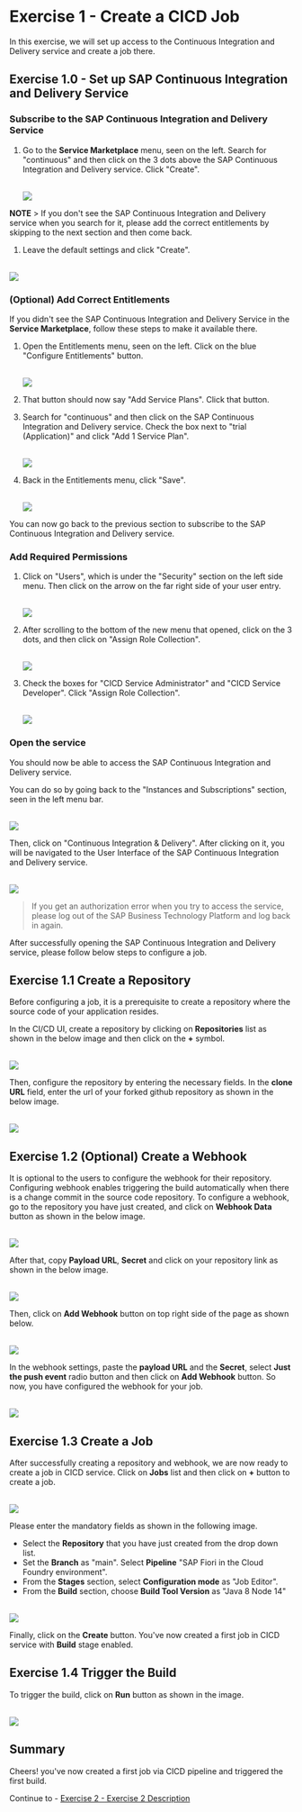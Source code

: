 # Exercise 1 - Create a CICD Job

In this exercise, we will set up access to the Continuous Integration and Delivery service and create a job there.

## Exercise 1.0 - Set up SAP Continuous Integration and Delivery Service

### Subscribe to the SAP Continuous Integration and Delivery Service

1. Go to the **Service Marketplace** menu, seen on the left. Search for "continuous" and then click on
   the 3 dots above the SAP Continuous Integration and Delivery service. Click "Create".

   <br>![](/exercises/ex1/images/create_subscription.png)

 **NOTE**  > If you don't see the SAP Continuous Integration and Delivery service when you search for it, please add the correct entitlements by skipping to the next section and then come back.

1. Leave the default settings and click "Create".

<br>![](/exercises/ex1/images/subscribe_to_service.png)

### (Optional) Add Correct Entitlements

If you didn't see the SAP Continuous Integration and Delivery Service in the **Service Marketplace**,
follow these steps to make it available there.

1. Open the Entitlements menu, seen on the left. Click on the blue "Configure Entitlements"
   button.

   <br>![](/exercises/ex1/images/configure_entitlements.png)

1. That button should now say "Add Service Plans". Click that button.

1. Search for "continuous" and then click on the SAP Continuous Integration and Delivery service.
   Check the box next to "trial (Application)" and click "Add 1 Service Plan".

   <br>![](/exercises/ex1/images/add_service_plan.png)

1. Back in the Entitlements menu, click "Save".

   <br>![](/exercises/ex1/images/save_entitlements.png)

You can now go back to the previous section to subscribe to the SAP Continuous Integration and
Delivery service.

### Add Required Permissions


1. Click on "Users", which is under the "Security" section on the left side menu. Then click on the
   arrow on the far right side of your user entry.

   <br>![](/exercises/ex1/images/click_on_user.png)

1. After scrolling to the bottom of the new menu that opened, click on the 3 dots, and then click
   on "Assign Role Collection".

   <br>![](/exercises/ex1/images/assign_role.png)

1. Check the boxes for "CICD Service Administrator" and "CICD Service Developer". Click "Assign Role
   Collection".

   <br>![](/exercises/ex1/images/assign_cicd_roles.png)

### Open the service

You should now be able to access the SAP Continuous Integration and Delivery service.

You can do so by going back to the "Instances and Subscriptions" section, seen in the left menu bar.

<br>![](images/login_to_cicd.png)

Then, click on "Continuous Integration & Delivery". After clicking on it, you will be navigated to
the User Interface of the SAP Continuous Integration and Delivery service.

<br>![](/exercises/ex1/images/open_service.png)

> If you get an authorization error when you try to access the service, please log out of the SAP Business Technology Platform and log back in again.

After successfully opening the SAP Continuous Integration and Delivery service, please follow below
steps to configure a job.

## Exercise 1.1 Create a Repository

Before configuring a job, it is a prerequisite to create a repository where the source code of your application resides.

In the CI/CD UI, create a repository by clicking on **Repositories** list as shown in the below image and then click on the **+** symbol.

<br>![](images/add_repo.png)

Then, configure the repository by entering the necessary fields. In the **clone URL** field, enter the url of your forked github repository as shown in the below image.
 
<br>![](images/configure_repo.png)


## Exercise 1.2 (Optional) Create a Webhook

It is optional to the users to configure the webhook for their repository. Configuring webhook enables triggering the build automatically when there is a change commit in the source code repository. 
To configure a webhook, go to the repository you have just created, and click on **Webhook Data** button as shown in the below image.

<br>![](images/webhook_data_button.png)

After that, copy **Payload URL**, **Secret** and click on your repository link as shown in the below image.

<br>![](images/webhook_payload_info.png)

Then, click on **Add Webhook** button on top right side of the page as shown below.
 
<br>![](images/add_webhook_button.png)

In the webhook settings, paste the **payload URL** and the **Secret**, select **Just the push event** radio button and then click on **Add Webhook** button.
So now, you have configured the webhook for your job.

<br>![](images/webhook_config.png)

## Exercise 1.3 Create a Job

After successfully creating a repository and webhook, we are now ready to create a job in CICD service.
Click on **Jobs** list and then click on **+** button to create a job.

<br>![](images/add_a_job.png)

 Please enter the mandatory fields as shown in the following image. 
 - Select the **Repository** that you have just created from the drop down list. 
 - Set the **Branch** as "main". Select **Pipeline** "SAP Fiori in the Cloud Foundry environment". 
 - From the **Stages** section, select **Configuration mode** as "Job Editor".
 - From the **Build** section, choose **Build Tool Version** as "Java 8 Node 14" 

<br>![](images/configure_a_job.png)

Finally, click on the **Create** button. You've now created a first job in CICD service with **Build** stage enabled.

## Exercise 1.4 Trigger the Build

To trigger the build, click on **Run** button as shown in the image.

<br>![](images/trigger_build.png)

## Summary

Cheers! you've now created a first job via CICD pipeline and triggered the first build.

Continue to - [Exercise 2 - Exercise 2 Description](../ex2/README.md)

